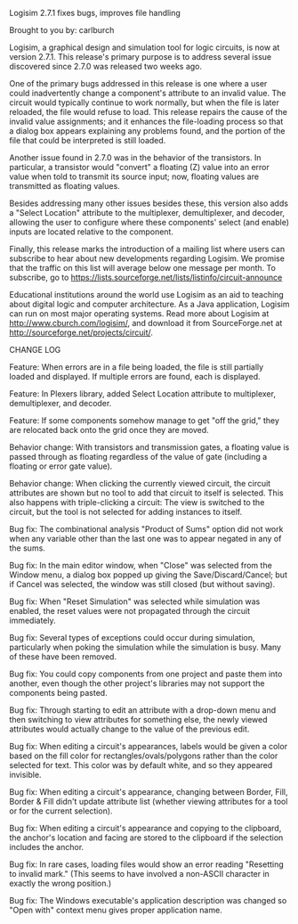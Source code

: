 Logisim 2.7.1 fixes bugs, improves file handling

Brought to you by: carlburch


Logisim, a graphical design and simulation tool for logic circuits, is now at version 2.7.1. This release's primary purpose is to address several issue discovered since 2.7.0 was released two weeks ago.

One of the primary bugs addressed in this release is one where a user could inadvertently change a component's attribute to an invalid value. The circuit would typically continue to work normally, but when the file is later reloaded, the file would refuse to load. This release repairs the cause of the invalid value assignments; and it enhances the file-loading process so that a dialog box appears explaining any problems found, and the portion of the file that could be interpreted is still loaded.

Another issue found in 2.7.0 was in the behavior of the transistors. In particular, a transistor would "convert" a floating (Z) value into an error value when told to transmit its source input; now, floating values are transmitted as floating values.

Besides addressing many other issues besides these, this version also adds a "Select Location" attribute to the multiplexer, demultiplexer, and decoder, allowing the user to configure where these components' select (and enable) inputs are located relative to the component.

Finally, this release marks the introduction of a mailing list where users can subscribe to hear about new developments regarding Logisim. We promise that the traffic on this list will average below one message per month. To subscribe, go to https://lists.sourceforge.net/lists/listinfo/circuit-announce

Educational institutions around the world use Logisim as an aid to teaching about digital logic and computer architecture. As a Java application, Logisim can run on most major operating systems. Read more about Logisim at http://www.cburch.com/logisim/, and download it from SourceForge.net at http://sourceforge.net/projects/circuit/.

CHANGE LOG

Feature: When errors are in a file being loaded, the file is still partially loaded and displayed. If multiple errors are found, each is displayed.

Feature: In Plexers library, added Select Location attribute to multiplexer, demultiplexer, and decoder.

Feature: If some components somehow manage to get "off the grid," they are relocated back onto the grid once they are moved. 

Behavior change: With transistors and transmission gates, a floating value is passed through as floating regardless of the value of gate (including a floating or error gate value).

Behavior change: When clicking the currently viewed circuit, the circuit attributes are shown but no tool to add that circuit to itself is selected. This also happens with triple-clicking a circuit: The view is switched to the circuit, but the tool is not selected for adding instances to itself.

Bug fix: The combinational analysis "Product of Sums" option did not work when any variable other than the last one was to appear negated in any of the sums.

Bug fix: In the main editor window, when "Close" was selected from the Window menu, a dialog box popped up giving the Save/Discard/Cancel; but if Cancel was selected, the window was still closed (but without saving).

Bug fix: When "Reset Simulation" was selected while simulation was enabled, the reset values were not propagated through the circuit immediately.

Bug fix: Several types of exceptions could occur during simulation, particularly when poking the simulation while the simulation is busy. Many of these have been removed.

Bug fix: You could copy components from one project and paste them into another, even though the other project's libraries may not support the components being pasted.

Bug fix: Through starting to edit an attribute with a drop-down menu and then switching to view attributes for something else, the newly viewed attributes would actually change to the value of the previous edit.

Bug fix: When editing a circuit's appearances, labels would be given a color based on the fill color for rectangles/ovals/polygons rather than the color selected for text. This color was by default white, and so they appeared invisible.

Bug fix: When editing a circuit's appearance, changing between Border, Fill, Border & Fill didn't update attribute list (whether viewing attributes for a tool or for the current selection).

Bug fix: When editing a circuit's appearance and copying to the clipboard, the anchor's location and facing are stored to the clipboard if the selection includes the anchor.

Bug fix: In rare cases, loading files would show an error reading "Resetting to invalid mark." (This seems to have involved a non-ASCII character in exactly the wrong position.)

Bug fix: The Windows executable's application description was changed so "Open with" context menu gives proper application name.
